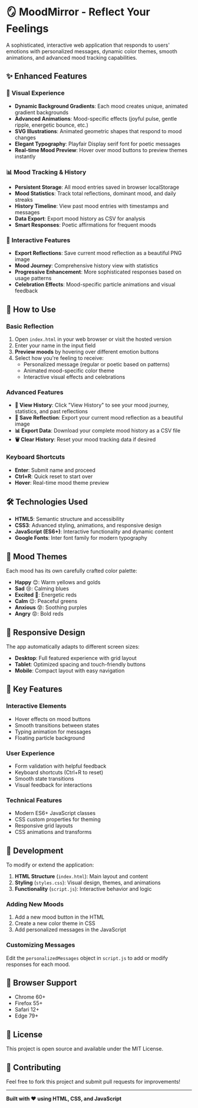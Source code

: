 # 🪞 MoodMirror - Reflect Your Feelings

A sophisticated, interactive web application that responds to users' emotions with personalized messages, dynamic color themes, smooth animations, and advanced mood tracking capabilities.

## ✨ Enhanced Features

### 🎨 **Visual Experience**
- **Dynamic Background Gradients**: Each mood creates unique, animated gradient backgrounds
- **Advanced Animations**: Mood-specific effects (joyful pulse, gentle ripple, energetic bounce, etc.)
- **SVG Illustrations**: Animated geometric shapes that respond to mood changes
- **Elegant Typography**: Playfair Display serif font for poetic messages
- **Real-time Mood Preview**: Hover over mood buttons to preview themes instantly

### 📊 **Mood Tracking & History**
- **Persistent Storage**: All mood entries saved in browser localStorage
- **Mood Statistics**: Track total reflections, dominant mood, and daily streaks
- **History Timeline**: View past mood entries with timestamps and messages
- **Data Export**: Export mood history as CSV for analysis
- **Smart Responses**: Poetic affirmations for frequent moods

### 🎯 **Interactive Features**
- **Export Reflections**: Save current mood reflection as a beautiful PNG image
- **Mood Journey**: Comprehensive history view with statistics
- **Progressive Enhancement**: More sophisticated responses based on usage patterns
- **Celebration Effects**: Mood-specific particle animations and visual feedback

## 🚀 How to Use

### Basic Reflection
1. Open `index.html` in your web browser or visit the hosted version
2. Enter your name in the input field
3. **Preview moods** by hovering over different emotion buttons
4. Select how you're feeling to receive:
   - Personalized message (regular or poetic based on patterns)
   - Animated mood-specific color theme
   - Interactive visual effects and celebrations

### Advanced Features
- **📖 View History**: Click "View History" to see your mood journey, statistics, and past reflections
- **📸 Save Reflection**: Export your current mood reflection as a beautiful image
- **📊 Export Data**: Download your complete mood history as a CSV file
- **🗑️ Clear History**: Reset your mood tracking data if desired

### Keyboard Shortcuts
- **Enter**: Submit name and proceed
- **Ctrl+R**: Quick reset to start over
- **Hover**: Real-time mood theme preview

## 🛠️ Technologies Used

- **HTML5**: Semantic structure and accessibility
- **CSS3**: Advanced styling, animations, and responsive design
- **JavaScript (ES6+)**: Interactive functionality and dynamic content
- **Google Fonts**: Inter font family for modern typography

## 🎨 Mood Themes

Each mood has its own carefully crafted color palette:

- **Happy** 😊: Warm yellows and golds
- **Sad** 😢: Calming blues
- **Excited** 🤩: Energetic reds
- **Calm** 😌: Peaceful greens  
- **Anxious** 😰: Soothing purples
- **Angry** 😡: Bold reds

## 📱 Responsive Design

The app automatically adapts to different screen sizes:
- **Desktop**: Full featured experience with grid layout
- **Tablet**: Optimized spacing and touch-friendly buttons
- **Mobile**: Compact layout with easy navigation

## 🎯 Key Features

### Interactive Elements
- Hover effects on mood buttons
- Smooth transitions between states
- Typing animation for messages
- Floating particle background

### User Experience
- Form validation with helpful feedback
- Keyboard shortcuts (Ctrl+R to reset)
- Smooth state transitions
- Visual feedback for interactions

### Technical Features
- Modern ES6+ JavaScript classes
- CSS custom properties for theming
- Responsive grid layouts
- CSS animations and transforms

## 🔧 Development

To modify or extend the application:

1. **HTML Structure** (`index.html`): Main layout and content
2. **Styling** (`styles.css`): Visual design, themes, and animations
3. **Functionality** (`script.js`): Interactive behavior and logic

### Adding New Moods
1. Add a new mood button in the HTML
2. Create a new color theme in CSS
3. Add personalized messages in the JavaScript

### Customizing Messages
Edit the `personalizedMessages` object in `script.js` to add or modify responses for each mood.

## 🌟 Browser Support

- Chrome 60+
- Firefox 55+
- Safari 12+
- Edge 79+

## 📄 License

This project is open source and available under the MIT License.

## 🤝 Contributing

Feel free to fork this project and submit pull requests for improvements!

---

**Built with ❤️ using HTML, CSS, and JavaScript**